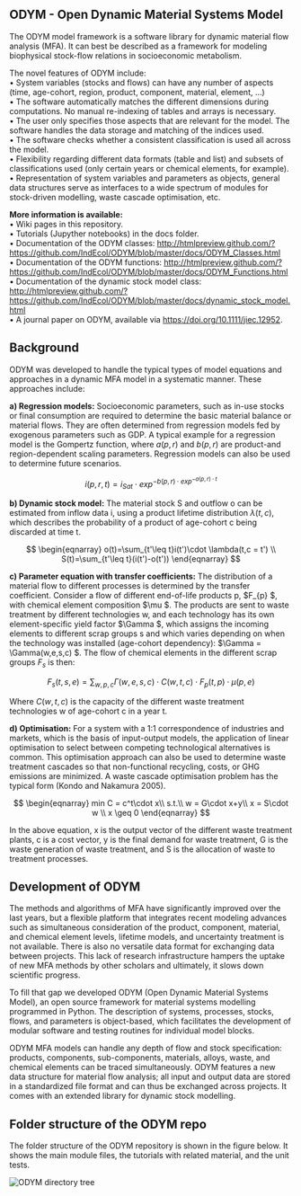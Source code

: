 ## ODYM   -   Open Dynamic Material Systems Model

The ODYM model framework is a software library for dynamic material flow analysis (MFA). It can best be described as a framework for modeling biophysical stock-flow relations in socioeconomic metabolism. 

The novel features of ODYM include:\
•	System variables (stocks and flows) can have any number of aspects (time, age-cohort, region, product, component, material, element, …)\
•	The software automatically matches the different dimensions during computations. No manual re-indexing of tables and arrays is necessary. \
•	The user only specifies those aspects that are relevant for the model. The software handles the data storage and matching of the indices used.\
•	The software checks whether a consistent classification is used all across the model.\
•	Flexibility regarding different data formats (table and list) and subsets of classifications used (only certain years or chemical elements, for example).\
•	Representation of system variables and parameters as objects, general data structures serve as interfaces to a wide spectrum of modules for stock-driven modelling, waste cascade optimisation, etc.

__More information is available:__\
•	Wiki pages in this repository.\
•	Tutorials (Jupyther notebooks) in the docs folder.\
•	Documentation of the ODYM classes: http://htmlpreview.github.com/?https://github.com/IndEcol/ODYM/blob/master/docs/ODYM_Classes.html \
•	Documentation of the ODYM functions: http://htmlpreview.github.com/?https://github.com/IndEcol/ODYM/blob/master/docs/ODYM_Functions.html \
•	Documentation of the dynamic stock model class: http://htmlpreview.github.com/?https://github.com/IndEcol/ODYM/blob/master/docs/dynamic_stock_model.html \
•	A journal paper on ODYM, available via https://doi.org/10.1111/jiec.12952.

## Background

ODYM was developed to handle the typical types of model equations and approaches in a dynamic MFA model in a systematic manner. 
These approaches include:

__a)	Regression models:__ Socioeconomic parameters, such as in-use stocks or final consumption are required to determine the basic material balance or material flows. They are often determined from regression models fed by exogenous parameters such as GDP. A typical example for a regression model is the Gompertz function, where $a(p,r)$ and $b(p,r)$ are product-and region-dependent scaling parameters. Regression models can also be used to determine future scenarios.

$$ i(p,r,t) = i_{Sat}\cdot exp^{-b(p,r)\cdot exp^{-a(p,r)\cdot t}} $$

__b)	Dynamic stock model:__ The material stock S and outflow o can be estimated from inflow data i, using a product lifetime distribution $\lambda(t,c)$, which describes the probability of a product of age-cohort c being discarded at time t.

$$ \begin{eqnarray} o(t)=\sum_{t'\leq t}i(t')\cdot \lambda(t,c = t') \\ S(t)=\sum_{t'\leq t}(i(t')-o(t')) \end{eqnarray} $$

__c)	Parameter equation with transfer coefficients:__ The distribution of a material flow to different processes is determined by the transfer coefficient. Consider a flow of different end-of-life products p, $F_{p} $, with chemical element composition $\mu $. The products are sent to waste treatment by different technologies w, and each technology has its own element-specific yield factor  $\Gamma $, which assigns the incoming elements to different scrap groups s and which varies depending on when the technology was installed (age-cohort dependency):  $\Gamma = \Gamma(w,e,s,c) $. The flow of chemical elements in the different scrap groups $F_s$ is then:

$$ F_s(t,s,e) = \sum_{w,p,c}\Gamma(w,e,s,c)\cdot C(w,t,c)\cdot F_p(t,p)\cdot \mu(p,e) $$

Where $C(w,t,c)$ is the capacity of the different waste treatment technologies w of age-cohort c in a year t.

__d)	Optimisation:__ For a system with a 1:1 correspondence of industries and markets, which is the basis of input-output models, the application of linear optimisation to select between competing technological alternatives is common. This optimisation approach can also be used to determine waste treatment cascades so that non-functional recycling, costs, or GHG emissions are minimized. A waste cascade optimisation problem has the typical form (Kondo and Nakamura 2005).

$$ \begin{eqnarray} min C = c^t\cdot x\\ s.t.\\ w = G\cdot x+y\\ x = S\cdot w \\ x \geq 0 \end{eqnarray} $$
	
In the above equation, x is the output vector of the different waste treatment plants, c is a cost vector, y is the final demand for waste treatment, G is the waste generation of waste treatment, and S is the allocation of waste to treatment processes.
	
## Development of ODYM
The methods and algorithms of MFA have significantly improved over the last years, but a flexible platform that integrates recent modeling advances such as simultaneous consideration of the product, component, material, and chemical element levels, lifetime models, and uncertainty treatment is not available. There is also no versatile data format for exchanging data between projects. This lack of research infrastructure hampers the uptake of new MFA methods by other scholars and ultimately, it slows down scientific progress. 

To fill that gap we developed ODYM (Open Dynamic Material Systems Model), an open source framework for material systems modelling programmed in Python. The description of systems, processes, stocks, flows, and parameters is object-based, which facilitates the development of modular software and testing routines for individual model blocks. 

ODYM MFA models can handle any depth of flow and stock specification: products, components, sub-components, materials, alloys, waste, and chemical elements can be traced simultaneously. ODYM features a new data structure for material flow analysis; all input and output data are stored in a standardized file format and can thus be exchanged across projects. It comes with an extended library for dynamic stock modelling. 

## Folder structure of the ODYM repo
The folder structure of the ODYM repository is shown in the figure below. It shows the main module files, the tutorials with related material, and the unit tests. 

![ODYM directory tree](https://github.com/IndEcol/ODYM/blob/master/docs/Images/ODYM_DirectoryTree.png "ODYM directory tree")

